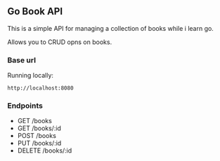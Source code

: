 ## Go Book API

This is a simple API for managing a collection of books while i learn go.

Allows you to CRUD opns on books.

### Base url

Running locally:

`http://localhost:8080`

### Endpoints

- GET /books
- GET /books/:id
- POST /books
- PUT /books/:id
- DELETE /books/:id
